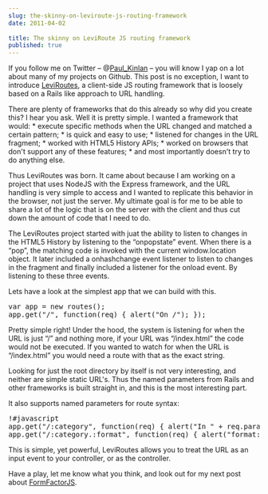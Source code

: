 ```yaml
---
slug: the-skinny-on-leviroute-js-routing-framework
date: 2011-04-02
 
title: The skinny on LeviRoute JS routing framework
published: true
---
```

<p>If you follow me on Twitter &ndash; @<a href="http://twitter.com/paul_kinlan">Paul_Kinlan</a>
&ndash; you will know I yap on a lot about many of my projects on Github.  This
post is no exception, I want to introduce <a href="https://github.com/PaulKinlan/leviroutes">LeviRoutes</a>, a client-side JS routing
framework that is loosely based on a Rails like approach to URL handling.</p>

<p>There are plenty of frameworks that do this already so why did you create
this? I hear you ask.  Well it is pretty simple. I wanted a framework that
would:
 *  execute specific methods when the URL changed and matched a certain
pattern;
 *  is quick and easy to use;
 *  listened for changes in the URL fragment;
 *  worked with HTML5 History APIs;
 *  worked on browsers that don't support any of these features;
 *  and most importantly doesn't try to do anything else.</p>

<p>Thus LeviRoutes was born.  It came about because I am working on a project
that uses NodeJS with the Express framework, and the URL handling is very
simple to access and I wanted to replicate this behavior in the browser, not
just the server.  My ultimate goal is for me to be able to share a lot of
the logic that is on the server with the client and thus cut down the amount
of code that I need to do.</p>

<p>The LeviRoutes project started with juat the ability to listen to changes in
the HTML5 History by listening to the &ldquo;onpopstate&rdquo; event.  When there is a
&ldquo;pop&rdquo;, the matching code is invoked with the current window.location object.
 It later included a onhashchange event listener to listen to changes in
the fragment and finally included a listener for the onload event.  By
listening to these three events.</p>

<p>Lets have a look at the simplest app that we can build with this.</p>

<div class="CodeRay">
  <div class="code"><pre><span class="kw">var</span> app = <span class="kw">new</span> routes();
app.get(<span class="s"><span class="dl">&quot;</span><span class="k">/</span><span class="dl">&quot;</span></span>, <span class="kw">function</span>(req) { alert(<span class="s"><span class="dl">&quot;</span><span class="k">On /</span><span class="dl">&quot;</span></span>); });</pre></div>
</div>


<p>Pretty simple right!  Under the hood, the system is listening for when the
URL is just &ldquo;/&rdquo; and nothing more, if your URL was &ldquo;/index.html&rdquo; the code
would not be executed.  If you wanted to watch for when the URL is
&ldquo;/index.html&rdquo; you would need a route with that as the exact string.</p>

<p>Looking for just the root directory by itself is not very interesting, and
neither are simple static URL's.  Thus the named parameters from Rails and
other frameworks is built straight in, and this is the most interesting
part.</p>

<p>It also supports named parameters for route syntax:</p>

<div class="CodeRay">
  <div class="code"><pre>!#javascript
app.get(&quot;/:category&quot;, function(req) { alert(&quot;In &quot; + req.params.category); });
app.get(&quot;/:category.:format&quot;, function(req) { alert(&quot;format: &quot; + req.params.format); });</pre></div>
</div>


<p>This is simple, yet powerful, LeviRoutes allows you to treat the URL as an
input event to your controller, or as the controller.</p>

<p>Have a play, let me know what you think, and look out for my next post about
<a href="https://github.com/PaulKinlan/formfactor">FormFactorJS</a>.</p>

